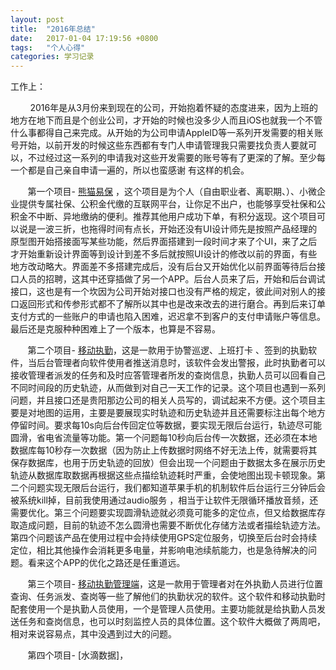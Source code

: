 ```yaml
---
layout: post
title:  "2016年总结"
date:   2017-01-04 17:19:56 +0800
tags:   "个人心得"
categories: 学习记录
---
```

工作上：

&#160; &#160; &#160; &#160; 2016年是从3月份来到现在的公司，开始抱着怀疑的态度进来，因为上班的地方在地下而且是个创业公司，才开始的时候也没多少人而且iOS也就我一个不管什么事都得自己来完成。从开始的为公司申请AppleID等一系列开发需要的相关账号开始，以前开发的时候这些东西都有专门人申请管理我只需要找负责人要就可以，不过经过这一系列的申请我对这些开发需要的账号等有了更深的了解。至少每一个都是自己亲自申请一遍的，所以也蛮感谢 有这样的机会。

&#160; &#160; &#160; &#160;第一个项目- [熊猫易保] ，这个项目是为个人（自由职业者、离职期、）、小微企业提供专属社保、公积金代缴的互联网平台，让你足不出户，也能够享受社保和公积金不中断、异地缴纳的便利。推荐其他用户成功下单，有积分返现。这个项目可以说是一波三折，也拖得时间有点长，开始还没有UI设计师先是按照产品经理的原型图开始搭接面写某些功能，然后界面搭建到一段时间才来了个UI，来了之后才开始重新设计界面等到设计到差不多后就按照UI设计的修改以前的界面，有些地方改动略大。界面差不多搭建完成后，没有后台又开始优化以前界面等待后台接口人员的招聘，这其中还穿插做了另一个APP。后台人员来了后，开始和后台调试接口，这也是有一个坎因为公司开始对接口也没有严格的规定，彼此间对别人的接口返回形式和传参形式都不了解所以其中也是改来改去的进行磨合。再到后来订单支付方式的一些账户的申请也陷入困难，迟迟拿不到客户的支付申请账户等信息。最后还是克服种种困难上了一个版本，也算是不容易。

&#160; &#160; &#160; &#160;第二个项目- [移动执勤]，这是一款用于协警巡逻、上班打卡 、签到的执勤软件，当后台管理者向软件使用者推送消息时，该软件会发出警报，此时执勤者可以接收管理者派发的任务和及时应答管理者所发的查岗信息，执勤人员可以回看自己不同时间段的历史轨迹，从而做到对自己一天工作的记录。这个项目也遇到一系列问题，并且接口还是贵阳那边公司的相关人员写的，调试起来不方便。这个项目主要是对地图的运用，主要是要展现实时轨迹和历史轨迹并且还需要标注出每个地方停留时间。要求每10s向后台传回定位等数据，要实现无限后台运行，轨迹尽可能圆滑，省电省流量等功能。第一个问题每10秒向后台传一次数据，还必须在本地数据库每10秒存一次数据（因为防止上传数据时网络不好无法上传，就需要将其保存数据库，也用于历史轨迹的回放）但会出现一个问题由于数据太多在展示历史轨迹从数据库取数据再根据这些点描绘轨迹耗时严重，会使地图出现卡顿现象。第二个问题实现无限后台运行，我们都知道苹果手机的机制软件后台运行三分钟后会被系统kill掉，目前我使用通过audio服务 ，相当于让软件无限循环播放音频，还需要优化。第三个问题要实现圆滑轨迹就必须竟可能多的定位点，但又给数据库存取造成问题，目前的轨迹不怎么圆滑也需要不断优化存储方法或者描绘轨迹方法。第四个问题该产品在使用过程中会持续使用GPS定位服务，切换至后台时会持续定位，相比其他操作会消耗更多电量，并影响电池续航能力，也是急待解决的问题。看来这个APP的优化之路还是任重道远。

&#160; &#160; &#160; &#160;第三个项目- [移动执勤管理端]，这是一款用于管理者对在外执勤人员进行位置查询、任务派发、查岗等一些了解他们的执勤状况的软件。这个软件和移动执勤时配套使用一个是执勤人员使用，一个是管理人员使用。主要功能就是给执勤人员发送任务和查岗信息，也可以时刻监控人员的具体位置。这个软件大概做了两周吧，相对来说容易点，其中没遇到过大的问题。

&#160; &#160; &#160; &#160;第四个项目- [水滴数据]，

[熊猫易保]: https://itunes.apple.com/cn/app/xiong-mao-yi-bao/id1138621013?mt=8
[移动执勤]: https://itunes.apple.com/cn/app/yi-dong-zhi-qin/id1147920007?mt=8
[移动执勤管理端]: https://itunes.apple.com/cn/app/yi-dong-zhi-qin-guan-li-duan/id1160138591?mt=8

